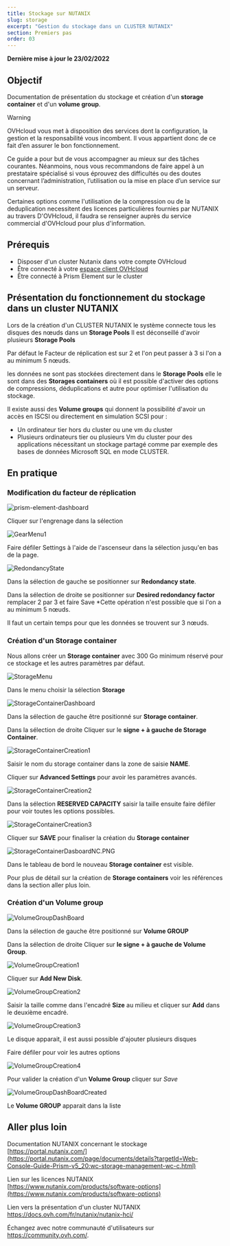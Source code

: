 ```yaml
---
title: Stockage sur NUTANIX
slug: storage
excerpt: "Gestion du stockage dans un CLUSTER NUTANIX"
section: Premiers pas
order: 03
---
```


**Dernière mise à jour le 23/02/2022**

## Objectif

Documentation de présentation du stockage et création d'un **storage container** et d'un **volume group**.

> [!warning]
> OVHcloud vous met à disposition des services dont la configuration, la gestion et la responsabilité vous incombent. Il vous appartient donc de ce fait d’en assurer le bon fonctionnement.
>
> Ce guide a pour but de vous accompagner au mieux sur des tâches courantes. Néanmoins, nous vous recommandons de faire appel à un prestataire spécialisé si vous éprouvez des difficultés ou des doutes concernant l’administration, l’utilisation ou la mise en place d’un service sur un serveur.
>
> Certaines options comme l'utilisation de la compression ou de la deduplication necessitent des licences particulières fournies par NUTANIX au travers D'OVHcloud, il faudra se renseigner auprès du service commercial d'OVHcloud pour plus d'information.

## Prérequis

- Disposer d'un cluster Nutanix dans votre compte OVHcloud
- Être connecté à votre [espace client OVHcloud](https://www.ovh.com/auth/?action=gotomanager&from=https://www.ovh.com/fr/&ovhSubsidiary=fr)
- Être connecté à Prism Element sur le cluster


## Présentation du fonctionnement du stockage dans un cluster NUTANIX

Lors de la création d'un CLUSTER NUTANIX le système connecte tous les disques des nœuds dans un **Storage Pools** Il est déconseillé d'avoir plusieurs **Storage Pools**

Par défaut le Facteur de réplication est sur 2 et l'on peut passer à 3 si l'on a au minimum 5 nœuds.

les données ne sont pas stockées directement dans le **Storage Pools** elle le sont dans des **Storages containers** où il est possible d'activer des options de compressions, déduplications et autre pour optimiser l'utilisation du stockage. 

Il existe aussi des **Volume groups** qui donnent la possibilité d'avoir un accès en ISCSI ou directement en simulation SCSI pour :

* Un ordinateur tier hors du cluster ou une vm du cluster
* Plusieurs ordinateurs tier ou plusieurs Vm du cluster pour des applications nécessitant un stockage partagé comme par exemple des bases de données Microsoft SQL en mode CLUSTER.

## En pratique

### Modification du **facteur de réplication** 

![prism-element-dashboard](images/prism-element-dashboard.PNG)

Cliquer sur l'engrenage dans la sélection

![GearMenu1](images/GearMenu1.PNG)

Faire défiler Settings à l'aide de l'ascenseur dans la sélection jusqu'en bas de la page.

![RedondancyState](images/RedondancyState.PNG)

Dans la sélection de gauche se positionner sur **Redondancy state**. 

Dans la sélection de droite se positionner sur **Desired redondancy factor** remplacer 2 par 3 et faire Save *Cette opération n'est possible que si l'on a au minimum 5 nœuds.

Il faut un certain temps pour que les données se trouvent sur 3 nœuds.

### Création d'un **Storage container**

Nous allons créer un **Storage container** avec 300 Go minimum réservé pour ce stockage et les autres paramètres par défaut.

![StorageMenu](images/StorageMenu.png)

Dans le menu choisir la sélection **Storage**

![StorageContainerDashboard](images/StorageContainerDashboard.PNG)

Dans la sélection de gauche être positionné sur **Storage container**.

Dans la sélection de droite Cliquer sur le **signe + à gauche de Storage Container**.

![StorageContainerCreation1](images/StorageContainerCreation1.PNG)

Saisir le nom du storage container dans la zone de saisie **NAME**.

Cliquer sur **Advanced Settings** pour avoir les paramètres avancés.

![StorageContainerCreation2](images/StorageContainerCreation2.PNG)

Dans la sélection **RESERVED CAPACITY** saisir la taille ensuite faire défiler pour voir toutes les options possibles.

![StorageContainerCreation3](images/StorageContainerCreation3.PNG)

Cliquer sur **SAVE** pour finaliser la création du **Storage container**

![StorageContainerDasboardNC.PNG](images/StorageContainerDasboardNC.PNG)

Dans le tableau de bord le nouveau **Storage container** est visible.

Pour plus de détail sur la création de **Storage containers** voir les références dans la section aller plus loin.

### Création d'un **Volume group**

![VolumeGroupDashBoard](images/VolumeGroupDashBoard.PNG)

Dans la sélection de gauche être positionné sur **Volume GROUP**

Dans la sélection de droite Cliquer sur **le signe + à gauche de Volume Group**.

![VolumeGroupCreation1](images/VolumeGroupCreation1.PNG)

Cliquer sur **Add New Disk**.

![VolumeGroupCreation2](images/VolumeGroupCreation2.PNG)

Saisir la taille comme dans l'encadré **Size** au milieu et cliquer sur **Add** dans le deuxième encadré.


![VolumeGroupCreation3](images/VolumeGroupCreation3.PNG)

Le disque apparait, il est aussi possible d'ajouter plusieurs disques

Faire défiler pour voir les autres options

![VolumeGroupCreation4](images/VolumeGroupCreation4.PNG)

Pour valider la création d'un **Volume Group** cliquer sur *Save*

![VolumeGroupDashBoardCreated](images/VolumeGroupDashBoardCreated.PNG)

Le **Volume GROUP** apparait dans la liste 

## Aller plus loin

Documentation NUTANIX concernant le stockage [https://portal.nutanix.com/](https://portal.nutanix.com/page/documents/details?targetId=Web-Console-Guide-Prism-v5_20:wc-storage-management-wc-c.html)

Lien sur les licences NUTANIX [https://www.nutanix.com/products/software-options](https://www.nutanix.com/products/software-options)

Lien vers la présentation d'un cluster NUTANIX [<https://docs.ovh.com/fr/nutanix/nutanix-hci/>](<https://docs.ovh.com/fr/nutanix/nutanix-hci/>)


Échangez avec notre communauté d'utilisateurs sur <https://community.ovh.com/>.

